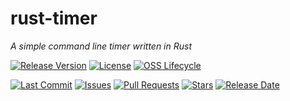 # rust-timer

*A simple command line timer written in Rust*

[![Release Version](https://img.shields.io/github/v/release/Clazex/rust-timer?style=flat-square&include_prereleases&logo=github&sort=semver)](https://github.com/Clazex/rust-timer/releases/latest)
[![License](https://img.shields.io/github/license/Clazex/rust-timer?style=flat-square&label=License)](https://github.com/Clazex/rust-timer/blob/master/LICENSE)
[![OSS Lifecycle](https://img.shields.io/osslifecycle/Clazex/rust-timer?style=flat-square&logo=netflix)](https://github.com/Clazex/rust-timer/blob/main/OSSMETADATA)


[![Last Commit](https://img.shields.io/github/last-commit/Clazex/rust-timer?style=flat-square&logo=github)](https://github.com/Clazex/rust-timer/commits)
[![Issues](https://img.shields.io/github/issues/Clazex/rust-timer?style=flat-square&logo=github)](https://github.com/Clazex/rust-timer/issues)
[![Pull Requests](https://img.shields.io/github/issues-pr/Clazex/rust-timer?style=flat-square&logo=github)](https://github.com/Clazex/rust-timer/pulls)
[![Stars](https://img.shields.io/github/stars/Clazex/rust-timer?style=flat-square&logo=github)](https://github.com/Clazex/rust-timer/stargazers)
[![Release Date](https://img.shields.io/github/release-date-pre/Clazex/rust-timer?style=flat-square&logo=github)](https://github.com/Clazex/rust-timer/releases/latest)
